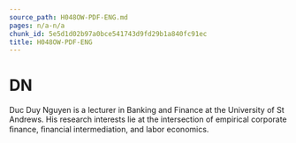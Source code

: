 ```yaml
---
source_path: H048OW-PDF-ENG.md
pages: n/a-n/a
chunk_id: 5e5d1d02b97a0bce541743d9fd29b1a840fc91ec
title: H048OW-PDF-ENG
---
```

# DN

Duc Duy Nguyen is a lecturer in Banking and Finance at the University of St Andrews. His research interests lie at the intersection of empirical corporate ﬁnance, ﬁnancial intermediation, and labor economics.
